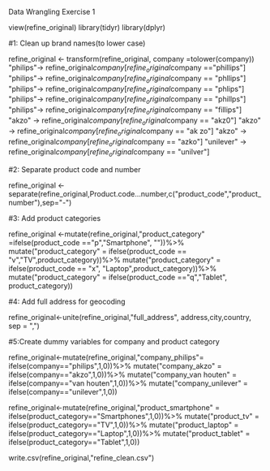 Data Wrangling Exercise 1 

view(refine_original)
library(tidyr)
library(dplyr)

#1: Clean up brand names(to lower case)

refine_original <- transform(refine_original, company =tolower(company))
"philips"-> refine_original$company[refine_original$company =="phillips"]
"philips"-> refine_original$company[refine_original$company == "phllips"]
"philips"-> refine_original$company[refine_original$company == "phlips"]
"philips"-> refine_original$company[refine_original$company == "phillps"]
"philips"-> refine_original$company[refine_original$company == "fillips"]
"akzo" -> refine_original$company[refine_original$company == "akz0"]
"akzo" -> refine_original$company[refine_original$company == "ak zo"]
"akzo" -> refine_original$company[refine_original$company == "azko"]
"unilever" -> refine_original$company[refine_original$company == "unilver"]

#2: Separate product code and number

refine_original <- separate(refine_original,Product.code...number,c("product_code","product_number"),sep="-")

#3: Add product categories 

refine_original <-mutate(refine_original,"product_category" 
=ifelse(product_code =="p","Smartphone", ""))%>%
mutate("product_category" = ifelse(product_code == "v","TV",product_category))%>%
mutate("product_category" = ifelse(product_code == "x", "Laptop",product_category))%>%
mutate("product_category" = ifelse(product_code =="q","Tablet", product_category))

#4: Add full address for geocoding

refine_original<-unite(refine_original,"full_address", address,city,country, sep = ",")

#5:Create dummy variables for company and product category

refine_original<-mutate(refine_original,"company_philips"= ifelse(company=="philips",1,0))%>%
  mutate("company_akzo" = ifelse(company=="akzo",1,0))%>%
  mutate("company_van houten" = ifelse(company=="van houten",1,0))%>%
  mutate("company_unilever" = ifelse(company=="unilever",1,0))

refine_original<-mutate(refine_original,"product_smartphone" = ifelse(product_category=="Smartphones",1,0))%>%
  mutate("product_tv" = ifelse(product_category=="TV",1,0))%>%
  mutate("product_laptop" = ifelse(product_category=="Laptop",1,0))%>%
  mutate("product_tablet" = ifelse(product_category=="Tablet",1,0))

write.csv(refine_original,"refine_clean.csv")
